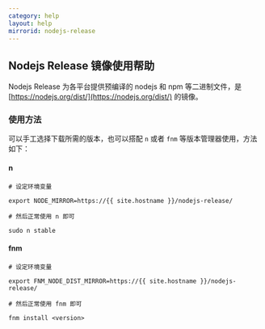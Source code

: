 ```yaml
---
category: help
layout: help
mirrorid: nodejs-release
---
```


## Nodejs Release 镜像使用帮助

Nodejs Release 为各平台提供预编译的 nodejs 和 npm 等二进制文件，是
[https://nodejs.org/dist/](https://nodejs.org/dist/) 的镜像。

### 使用方法

可以手工选择下载所需的版本，也可以搭配 `n` 或者 `fnm` 等版本管理器使用，方法如下：

#### n
```
# 设定环境变量

export NODE_MIRROR=https://{{ site.hostname }}/nodejs-release/

# 然后正常使用 n 即可

sudo n stable
```

#### fnm
```
# 设定环境变量

export FNM_NODE_DIST_MIRROR=https://{{ site.hostname }}/nodejs-release/

# 然后正常使用 fnm 即可

fnm install <version>
```